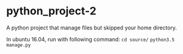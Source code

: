# python_project-2
A python project that manage files but skipped your home directory.

In ubuntu 16.04, run with following command:
<code>cd source/</code>
<code>python3.5 manage.py</code> 
